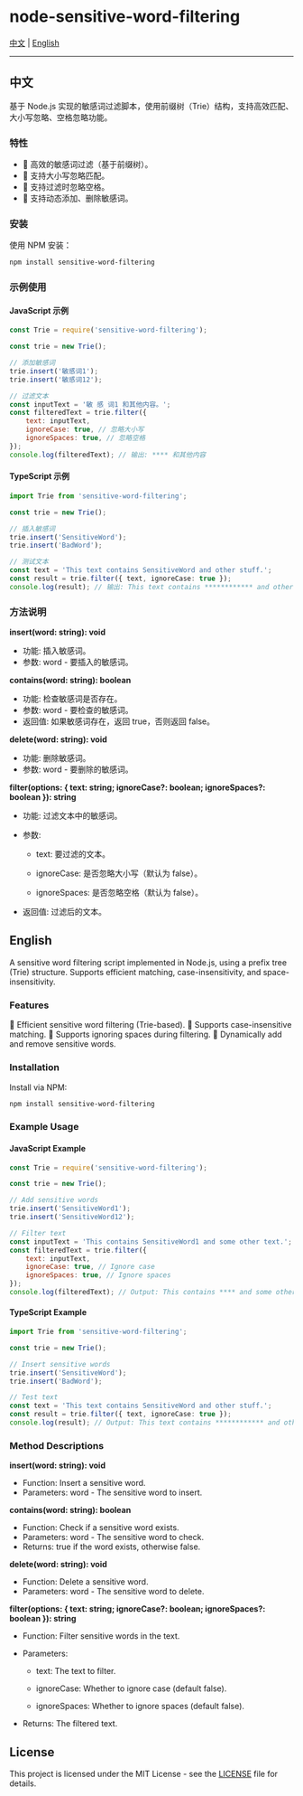 # node-sensitive-word-filtering

[中文](#中文) | [English](#English)

---

## 中文

基于 Node.js 实现的敏感词过滤脚本，使用前缀树（Trie）结构，支持高效匹配、大小写忽略、空格忽略功能。

### 特性

- 🌟 高效的敏感词过滤（基于前缀树）。
- 🌟 支持大小写忽略匹配。
- 🌟 支持过滤时忽略空格。
- 🌟 支持动态添加、删除敏感词。

### 安装

使用 NPM 安装：

```bash
npm install sensitive-word-filtering
```

### 示例使用

#### JavaScript 示例

```js
const Trie = require('sensitive-word-filtering');

const trie = new Trie();

// 添加敏感词
trie.insert('敏感词1');
trie.insert('敏感词12');

// 过滤文本
const inputText = '敏 感 词1 和其他内容。';
const filteredText = trie.filter({
    text: inputText,
    ignoreCase: true, // 忽略大小写
    ignoreSpaces: true, // 忽略空格
});
console.log(filteredText); // 输出: **** 和其他内容
```

#### TypeScript 示例

```ts
import Trie from 'sensitive-word-filtering';

const trie = new Trie();

// 插入敏感词
trie.insert('SensitiveWord');
trie.insert('BadWord');

// 测试文本
const text = 'This text contains SensitiveWord and other stuff.';
const result = trie.filter({ text, ignoreCase: true });
console.log(result); // 输出: This text contains ************ and other stuff.
```

### 方法说明

**insert(word: string): void**

- 功能: 插入敏感词。
- 参数: word - 要插入的敏感词。

**contains(word: string): boolean**

- 功能: 检查敏感词是否存在。
- 参数: word - 要检查的敏感词。
- 返回值: 如果敏感词存在，返回 true，否则返回 false。

**delete(word: string): void**

- 功能: 删除敏感词。
- 参数: word - 要删除的敏感词。

**filter(options: { text: string; ignoreCase?: boolean; ignoreSpaces?: boolean }): string**

- 功能: 过滤文本中的敏感词。

- 参数:

  - text: 要过滤的文本。

  - ignoreCase: 是否忽略大小写（默认为 false）。

  - ignoreSpaces: 是否忽略空格（默认为 false）。

- 返回值: 过滤后的文本。

## English

A sensitive word filtering script implemented in Node.js, using a prefix tree (Trie) structure. Supports efficient matching, case-insensitivity, and space-insensitivity.

### Features

🌟 Efficient sensitive word filtering (Trie-based).
🌟 Supports case-insensitive matching.
🌟 Supports ignoring spaces during filtering.
🌟 Dynamically add and remove sensitive words.

### Installation

Install via NPM:

```bash
npm install sensitive-word-filtering
```

### Example Usage

#### JavaScript Example

```js
const Trie = require('sensitive-word-filtering');

const trie = new Trie();

// Add sensitive words
trie.insert('SensitiveWord1');
trie.insert('SensitiveWord12');

// Filter text
const inputText = 'This contains SensitiveWord1 and some other text.';
const filteredText = trie.filter({
    text: inputText,
    ignoreCase: true, // Ignore case
    ignoreSpaces: true, // Ignore spaces
});
console.log(filteredText); // Output: This contains **** and some other text.

```

#### TypeScript Example

```ts
import Trie from 'sensitive-word-filtering';

const trie = new Trie();

// Insert sensitive words
trie.insert('SensitiveWord');
trie.insert('BadWord');

// Test text
const text = 'This text contains SensitiveWord and other stuff.';
const result = trie.filter({ text, ignoreCase: true });
console.log(result); // Output: This text contains ************ and other stuff.

```

### Method Descriptions

**insert(word: string): void**

- Function: Insert a sensitive word.
- Parameters: word - The sensitive word to insert.

**contains(word: string): boolean**

- Function: Check if a sensitive word exists.
- Parameters: word - The sensitive word to check.
- Returns: true if the word exists, otherwise false.

**delete(word: string): void**

- Function: Delete a sensitive word.
- Parameters: word - The sensitive word to delete.

**filter(options: { text: string; ignoreCase?: boolean; ignoreSpaces?: boolean }): string**

- Function: Filter sensitive words in the text.

- Parameters:

  - text: The text to filter.

  - ignoreCase: Whether to ignore case (default false).

  - ignoreSpaces: Whether to ignore spaces (default false).

- Returns: The filtered text.

## License

This project is licensed under the MIT License - see the [LICENSE](LICENSE) file for details.